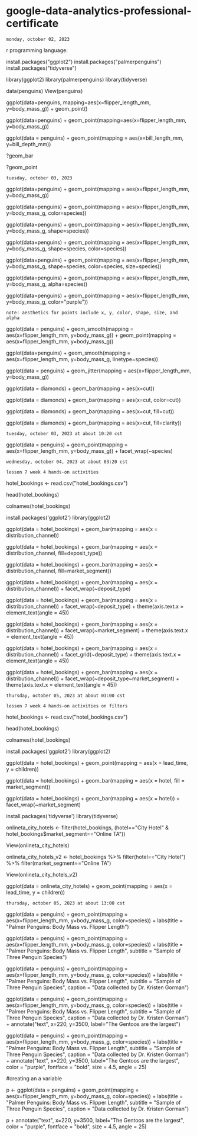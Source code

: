 # google-data-analytics-professional-certificate

`monday, october 02, 2023`

r programming language:

install.packages("ggplot2")
install.packages("palmerpenguins")
install.packages("tidyverse")

library(ggplot2)
library(palmerpenguins)
library(tidyverse)

data(penguins)
View(penguins)

ggplot(data=penguins, mapping=aes(x=flipper_length_mm, y=body_mass_g)) + geom_point()

ggplot(data=penguins) + geom_point(mapping=aes(x=flipper_length_mm, y=body_mass_g))

ggplot(data = penguins) + geom_point(mapping = aes(x=bill_length_mm, y=bill_depth_mm))


?geom_bar

?geom_point

`tuesday, october 03, 2023`

ggplot(data=penguins) +
  geom_point(mapping = aes(x=flipper_length_mm, y=body_mass_g))

ggplot(data=penguins) +
  geom_point(mapping = aes(x=flipper_length_mm, y=body_mass_g, color=species))

ggplot(data=penguins) +
  geom_point(mapping = aes(x=flipper_length_mm, y=body_mass_g, shape=species))

ggplot(data=penguins) +
  geom_point(mapping = aes(x=flipper_length_mm, y=body_mass_g, shape=species, color=species))

ggplot(data=penguins) +
  geom_point(mapping = aes(x=flipper_length_mm, y=body_mass_g, shape=species, color=species, size=species))

ggplot(data=penguins) +
  geom_point(mapping = aes(x=flipper_length_mm, y=body_mass_g, alpha=species))

ggplot(data=penguins) +
  geom_point(mapping = aes(x=flipper_length_mm, y=body_mass_g, color="purple"))

`note: aesthetics for points include x, y, color, shape, size, and alpha`

ggplot(data = penguins) +
  geom_smooth(mapping = aes(x=flipper_length_mm, y=body_mass_g)) +
  geom_point(mapping = aes(x=flipper_length_mm, y=body_mass_g))

ggplot(data=penguins) +
  geom_smooth(mapping = aes(x=flipper_length_mm, y=body_mass_g, linetype=species))

ggplot(data = penguins) +
  geom_jitter(mapping = aes(x=flipper_length_mm, y=body_mass_g))

ggplot(data = diamonds) +
  geom_bar(mapping = aes(x=cut))

ggplot(data = diamonds) +
  geom_bar(mapping = aes(x=cut, color=cut))

ggplot(data = diamonds) +
  geom_bar(mapping = aes(x=cut, fill=cut))

ggplot(data = diamonds) +
  geom_bar(mapping = aes(x=cut, fill=clarity))


`tuesday, october 03, 2023 at about 10:20 cst`

ggplot(data = penguins) +
  geom_point(mapping = aes(x=flipper_length_mm, y=body_mass_g)) +
  facet_wrap(~species)


`wednesday, october 04, 2023 at about 03:20 cst`

`lesson 7 week 4 hands-on activities`

hotel_bookings <- read.csv("hotel_bookings.csv")

head(hotel_bookings)

colnames(hotel_bookings)

install.packages('ggplot2')
library(ggplot2)

ggplot(data = hotel_bookings) +
  geom_bar(mapping = aes(x = distribution_channel))

ggplot(data = hotel_bookings) +
  geom_bar(mapping = aes(x = distribution_channel, fill=deposit_type))

ggplot(data = hotel_bookings) +
  geom_bar(mapping = aes(x = distribution_channel, fill=market_segment))

ggplot(data = hotel_bookings) +
  geom_bar(mapping = aes(x = distribution_channel)) +
  facet_wrap(~deposit_type)

ggplot(data = hotel_bookings) +
  geom_bar(mapping = aes(x = distribution_channel)) +
  facet_wrap(~deposit_type) +
  theme(axis.text.x = element_text(angle = 45))

ggplot(data = hotel_bookings) +
  geom_bar(mapping = aes(x = distribution_channel)) +
  facet_wrap(~market_segment) +
  theme(axis.text.x = element_text(angle = 45))

ggplot(data = hotel_bookings) +
  geom_bar(mapping = aes(x = distribution_channel)) +
  facet_grid(~deposit_type) +
  theme(axis.text.x = element_text(angle = 45))

ggplot(data = hotel_bookings) +
  geom_bar(mapping = aes(x = distribution_channel)) +
  facet_wrap(~deposit_type~market_segment) +
  theme(axis.text.x = element_text(angle = 45))

`thursday, october 05, 2023 at about 03:00 cst`

`lesson 7 week 4 hands-on activities on filters`

hotel_bookings <- read.csv("hotel_bookings.csv")

head(hotel_bookings)

colnames(hotel_bookings)

install.packages('ggplot2')
library(ggplot2)

ggplot(data = hotel_bookings) +
  geom_point(mapping = aes(x = lead_time, y = children))

ggplot(data = hotel_bookings) +
  geom_bar(mapping = aes(x = hotel, fill = market_segment))

ggplot(data = hotel_bookings) +
  geom_bar(mapping = aes(x = hotel)) +
  facet_wrap(~market_segment)

install.packages('tidyverse')
library(tidyverse)

onlineta_city_hotels <- filter(hotel_bookings, 
                           (hotel=="City Hotel" & 
                             hotel_bookings$market_segment=="Online TA"))

View(onlineta_city_hotels)

onlineta_city_hotels_v2 <- hotel_bookings %>%
  filter(hotel=="City Hotel") %>%
  filter(market_segment=="Online TA")

View(onlineta_city_hotels_v2)

ggplot(data = onlineta_city_hotels) +
  geom_point(mapping = aes(x = lead_time, y = children))

`thursday, october 05, 2023 at about 13:00 cst`

ggplot(data = penguins) +
         geom_point(mapping = aes(x=flipper_length_mm, y=body_mass_g, color=species)) +
         labs(title = "Palmer Penguins: Body Mass vs. Flipper Length")

ggplot(data = penguins) +
  geom_point(mapping = aes(x=flipper_length_mm, y=body_mass_g, color=species)) +
  labs(title = "Palmer Penguins: Body Mass vs. Flipper Length", subtitle = "Sample of Three Penguin Species")

ggplot(data = penguins) +
  geom_point(mapping = aes(x=flipper_length_mm, y=body_mass_g, color=species)) +
  labs(title = "Palmer Penguins: Body Mass vs. Flipper Length", subtitle = "Sample of Three Penguin Species",
       caption = "Data collected by Dr. Kristen Gorman")

ggplot(data = penguins) +
  geom_point(mapping = aes(x=flipper_length_mm, y=body_mass_g, color=species)) +
  labs(title = "Palmer Penguins: Body Mass vs. Flipper Length", subtitle = "Sample of Three Penguin Species",
       caption = "Data collected by Dr. Kristen Gorman") +
  annotate("text", x=220, y=3500, label="The Gentoos are the largest")

ggplot(data = penguins) +
  geom_point(mapping = aes(x=flipper_length_mm, y=body_mass_g, color=species)) +
  labs(title = "Palmer Penguins: Body Mass vs. Flipper Length", subtitle = "Sample of Three Penguin Species",
       caption = "Data collected by Dr. Kristen Gorman") +
  annotate("text", x=220, y=3500, label="The Gentoos are the largest", color = "purple", fontface = "bold",
           size = 4.5, angle = 25)

#creating an a variable

p <- ggplot(data = penguins) +
  geom_point(mapping = aes(x=flipper_length_mm, y=body_mass_g, color=species)) +
  labs(title = "Palmer Penguins: Body Mass vs. Flipper Length", subtitle = "Sample of Three Penguin Species",
       caption = "Data collected by Dr. Kristen Gorman")

p + annotate("text", x=220, y=3500, label="The Gentoos are the largest", color = "purple", fontface = "bold", size = 4.5, angle = 25)

























